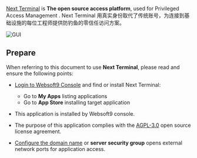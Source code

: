 [Next Terminal](https://next-terminal.typesafe.cn/) is **The open source access platform**, used for Privileged Access Management . Next Terminal 用真实身份取代了传统账号，为连接到基础设施的每位工程师提供防钓鱼的零信任访问方案。


![GUI](https://libs.websoft9.com/Websoft9/DocsPicture/zh/nexterminal/nexterminal-gui-websoft9.png)


## Prepare

When referring to this document to use **Next Terminal**, please read and ensure the following points:

- [Login to Websoft9 Console](./login-console) and find or install Next Terminal:
  - Go to **My Apps** listing applications 
  - Go to **App Store** installing target application

- This application is installed by Websoft9 console.


- The purpose of this application complies with the [AGPL-3.0](https://opensource.org/licenses/AGPL-3.0) open source license agreement.


- [Configure the domain name](./domain-set) or **server security group** opens external network ports for application access.